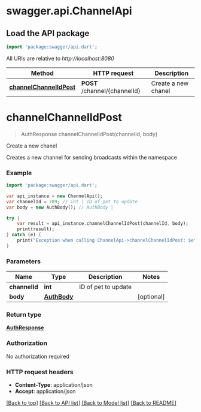 # swagger.api.ChannelApi

## Load the API package
```dart
import 'package:swagger/api.dart';
```

All URIs are relative to *http://localhost:8080*

Method | HTTP request | Description
------------- | ------------- | -------------
[**channelChannelIdPost**](ChannelApi.md#channelChannelIdPost) | **POST** /channel/{channelId} | Create a new chanel

# **channelChannelIdPost**
> AuthResponse channelChannelIdPost(channelId, body)

Create a new chanel

Creates a new channel for sending broadcasts within the namespace

### Example
```dart
import 'package:swagger/api.dart';

var api_instance = new ChannelApi();
var channelId = 789; // int | ID of pet to update
var body = new AuthBody(); // AuthBody | 

try {
    var result = api_instance.channelChannelIdPost(channelId, body);
    print(result);
} catch (e) {
    print("Exception when calling ChannelApi->channelChannelIdPost: $e\n");
}
```

### Parameters

Name | Type | Description  | Notes
------------- | ------------- | ------------- | -------------
 **channelId** | **int**| ID of pet to update | 
 **body** | [**AuthBody**](AuthBody.md)|  | [optional] 

### Return type

[**AuthResponse**](AuthResponse.md)

### Authorization

No authorization required

### HTTP request headers

 - **Content-Type**: application/json
 - **Accept**: application/json

[[Back to top]](#) [[Back to API list]](../README.md#documentation-for-api-endpoints) [[Back to Model list]](../README.md#documentation-for-models) [[Back to README]](../README.md)


